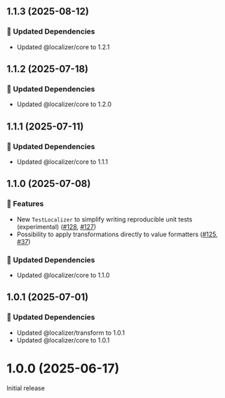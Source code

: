 ## 1.1.3 (2025-08-12)

### 🧱 Updated Dependencies

- Updated @localizer/core to 1.2.1

## 1.1.2 (2025-07-18)

### 🧱 Updated Dependencies

- Updated @localizer/core to 1.2.0

## 1.1.1 (2025-07-11)

### 🧱 Updated Dependencies

- Updated @localizer/core to 1.1.1

## 1.1.0 (2025-07-08)

### 🚀 Features

- New `TestLocalizer` to simplify writing reproducible unit tests (experimental) ([#128](https://github.com/124c4a/localizer/pull/128), [#127](https://github.com/124c4a/localizer/issues/127))
- Possibility to apply transformations directly to value formatters ([#125](https://github.com/124c4a/localizer/pull/125), [#37](https://github.com/124c4a/localizer/issues/37))

### 🧱 Updated Dependencies

- Updated @localizer/core to 1.1.0

## 1.0.1 (2025-07-01)

### 🧱 Updated Dependencies

- Updated @localizer/transform to 1.0.1
- Updated @localizer/core to 1.0.1

# 1.0.0 (2025-06-17)

Initial release
